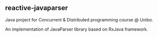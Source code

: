 ## reactive-javaparser

Java project for Concurrent & Distributed programming course @ Unibo. 

An implementation of JavaParser library based on RxJava framework.
